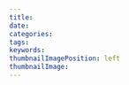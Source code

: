 ```yaml
---
title: 
date: 
categories:
tags:
keywords:
thumbnailImagePosition: left
thumbnailImage: 
---
```


<!--more-->

